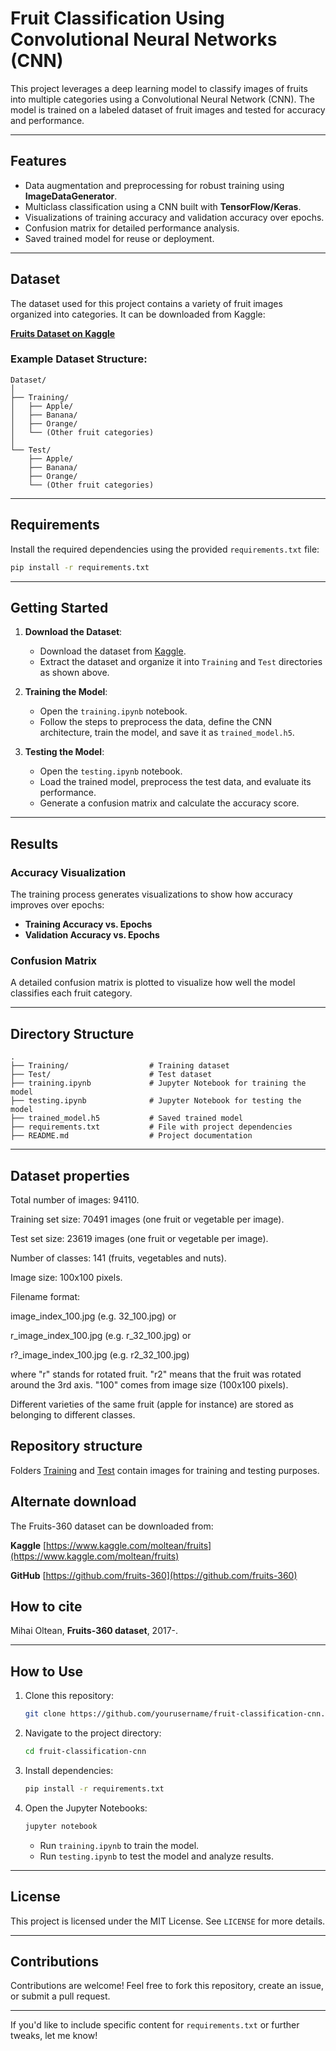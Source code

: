 # Fruit Classification Using Convolutional Neural Networks (CNN)

This project leverages a deep learning model to classify images of fruits into multiple categories using a Convolutional Neural Network (CNN). The model is trained on a labeled dataset of fruit images and tested for accuracy and performance.

---

## Features
- Data augmentation and preprocessing for robust training using **ImageDataGenerator**.
- Multiclass classification using a CNN built with **TensorFlow/Keras**.
- Visualizations of training accuracy and validation accuracy over epochs.
- Confusion matrix for detailed performance analysis.
- Saved trained model for reuse or deployment.

---

## Dataset

The dataset used for this project contains a variety of fruit images organized into categories. It can be downloaded from Kaggle:

[**Fruits Dataset on Kaggle**](https://www.kaggle.com/datasets/moltean/fruits/data)

### Example Dataset Structure:
```
Dataset/
│
├── Training/
│   ├── Apple/
│   ├── Banana/
│   ├── Orange/
│   └── (Other fruit categories)
│
└── Test/
    ├── Apple/
    ├── Banana/
    ├── Orange/
    └── (Other fruit categories)
```

---

## Requirements

Install the required dependencies using the provided `requirements.txt` file:
```bash
pip install -r requirements.txt
```

---

## Getting Started

1. **Download the Dataset**:
   - Download the dataset from [Kaggle](https://www.kaggle.com/datasets/moltean/fruits/data).
   - Extract the dataset and organize it into `Training` and `Test` directories as shown above.

2. **Training the Model**:
   - Open the `training.ipynb` notebook.
   - Follow the steps to preprocess the data, define the CNN architecture, train the model, and save it as `trained_model.h5`.

3. **Testing the Model**:
   - Open the `testing.ipynb` notebook.
   - Load the trained model, preprocess the test data, and evaluate its performance.
   - Generate a confusion matrix and calculate the accuracy score.

---

## Results

### Accuracy Visualization
The training process generates visualizations to show how accuracy improves over epochs:
- **Training Accuracy vs. Epochs**
- **Validation Accuracy vs. Epochs**

### Confusion Matrix
A detailed confusion matrix is plotted to visualize how well the model classifies each fruit category.

---

## Directory Structure
```
.
├── Training/                  # Training dataset
├── Test/                      # Test dataset
├── training.ipynb             # Jupyter Notebook for training the model
├── testing.ipynb              # Jupyter Notebook for testing the model
├── trained_model.h5           # Saved trained model
├── requirements.txt           # File with project dependencies
├── README.md                  # Project documentation
```

---

## Dataset properties ##

Total number of images: 94110.

Training set size: 70491 images (one fruit or vegetable per image).

Test set size: 23619 images (one fruit or vegetable per image).

Number of classes: 141 (fruits, vegetables and nuts).

Image size: 100x100 pixels.

Filename format: 

image_index_100.jpg (e.g. 32_100.jpg) or 

r_image_index_100.jpg (e.g. r_32_100.jpg) or 

r?_image_index_100.jpg  (e.g. r2_32_100.jpg)

where "r" stands for rotated fruit. "r2" means that the fruit was rotated around the 3rd axis. 
"100" comes from image size (100x100 pixels).

Different varieties of the same fruit (apple for instance) are stored as belonging to different classes.

## Repository structure ##

Folders [Training](Training) and [Test](Test) contain images for training and testing purposes.

## Alternate download ##

The Fruits-360 dataset can be downloaded from: 

**Kaggle** [https://www.kaggle.com/moltean/fruits](https://www.kaggle.com/moltean/fruits)

**GitHub** [https://github.com/fruits-360](https://github.com/fruits-360)

## How to cite ##

Mihai Oltean, __Fruits-360 dataset__, 2017-.

---

## How to Use
1. Clone this repository:
   ```bash
   git clone https://github.com/yourusername/fruit-classification-cnn.git
   ```
2. Navigate to the project directory:
   ```bash
   cd fruit-classification-cnn
   ```
3. Install dependencies:
   ```bash
   pip install -r requirements.txt
   ```
4. Open the Jupyter Notebooks:
   ```bash
   jupyter notebook
   ```
   - Run `training.ipynb` to train the model.
   - Run `testing.ipynb` to test the model and analyze results.

---

## License
This project is licensed under the MIT License. See `LICENSE` for more details.

---

## Contributions
Contributions are welcome! Feel free to fork this repository, create an issue, or submit a pull request.

---

If you'd like to include specific content for `requirements.txt` or further tweaks, let me know!
